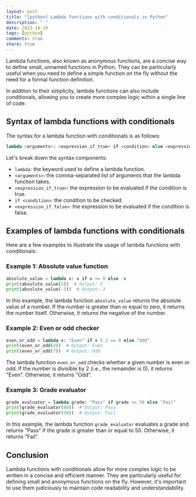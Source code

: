```yaml
---
layout: post
title: "[python] Lambda functions with conditionals in Python"
description: " "
date: 2023-10-10
tags: [python]
comments: true
share: true
---
```


Lambda functions, also known as anonymous functions, are a concise way to define small, unnamed functions in Python. They can be particularly useful when you need to define a simple function on the fly without the need for a formal function definition.

In addition to their simplicity, lambda functions can also include conditionals, allowing you to create more complex logic within a single line of code.

## Syntax of lambda functions with conditionals

The syntax for a lambda function with conditionals is as follows:

```python
lambda <arguments>: <expression_if_true> if <condition> else <expression_if_false>
```

Let's break down the syntax components:
- `lambda`: the keyword used to define a lambda function.
- `<arguments>`: the comma-separated list of arguments that the lambda function takes.
- `<expression_if_true>`: the expression to be evaluated if the condition is true.
- `if <condition>`: the condition to be checked.
- `<expression_if_false>`: the expression to be evaluated if the condition is false.

## Examples of lambda functions with conditionals

Here are a few examples to illustrate the usage of lambda functions with conditionals:

### Example 1: Absolute value function

```python
absolute_value = lambda x: x if x >= 0 else -x
print(absolute_value(5))  # Output: 5
print(absolute_value(-3))  # Output: 3
```

In this example, the lambda function `absolute_value` returns the absolute value of a number. If the number is greater than or equal to zero, it returns the number itself. Otherwise, it returns the negative of the number.

### Example 2: Even or odd checker

```python
even_or_odd = lambda x: "Even" if x % 2 == 0 else "Odd"
print(even_or_odd(4))  # Output: Even
print(even_or_odd(7))  # Output: Odd
```

The lambda function `even_or_odd` checks whether a given number is even or odd. If the number is divisible by 2 (i.e., the remainder is 0), it returns "Even". Otherwise, it returns "Odd".

### Example 3: Grade evaluator

```python
grade_evaluator = lambda grade: "Pass" if grade >= 50 else "Fail"
print(grade_evaluator(80))  # Output: Pass
print(grade_evaluator(30))  # Output: Fail
```

In this example, the lambda function `grade_evaluator` evaluates a grade and returns "Pass" if the grade is greater than or equal to 50. Otherwise, it returns "Fail".

## Conclusion

Lambda functions with conditionals allow for more complex logic to be written in a concise and efficient manner. They are particularly useful for defining small and anonymous functions on the fly. However, it's important to use them judiciously to maintain code readability and understandability.